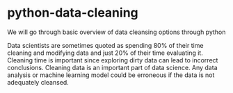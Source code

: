# python-data-cleaning
We will go through basic overview of data cleansing options through python

Data scientists are sometimes quoted as spending 80% of their time cleaning and modifying data and just 20% of their time evaluating it. Cleaning time is important since exploring dirty data can lead to incorrect conclusions. Cleaning data is an important part of data science. Any data analysis or machine learning model could be erroneous if the data is not adequately cleansed.
